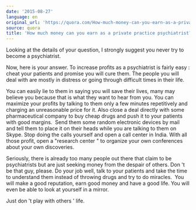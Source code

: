 ```yaml
---
date: '2015-08-27'
language: en
original_url: 'https://quora.com/How-much-money-can-you-earn-as-a-private-practice-psychiatrist/answer/Clément-Renaud'
source: quora
title: 'How much money can you earn as a private practice psychiatrist?'
---
```


Looking at the details of your question, I strongly suggest you never
try to become a psychiatrist. 
 
Now, here is your answer. To increase profits as a psychiatrist is
fairly easy : cheat your patients and promise you will cure them. The
people you will deal with are mostly in distress or going through
difficult times in their life. 
 
You can easily lie to them in saying you will save their lives, many may
believe you because that is what they want to hear from you. You can
maximize your profits by talking to them only a few minutes repetitively
and charging an unreasonable price for it. Also close a deal directly
with some pharmaceutical company to buy cheap drugs and push it to your
patients with good margins.  Send them some random electronic devices by
mail and tell them to place it on their heads while you are talking to
them on Skype. Stop doing the calls yourself and open a call center in
India. With all those profit, open a  "research center " to organize
your own conferences about your own discoveries. 
 
Seriously, there is already too many people out there that claim to be
psychiatrists but are just seeking money from the despair of others.
Don 't be that guy, please. Do your job well, talk to your patients and
take the time to understand them instead of throwing drugs and try to do
miracles.  You will make a good reputation, earn good money and have a
good life. You will even be able to look at yourself in a mirror. 
 
Just don 't play with others ' life.
